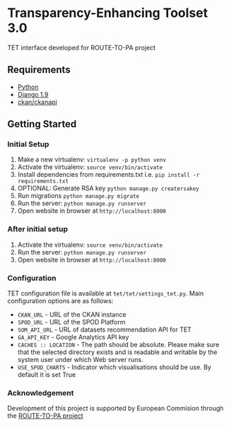 Transparency-Enhancing Toolset 3.0
===============

TET interface developed for ROUTE-TO-PA project

Requirements
------------

- [Python](https://www.python.org/downloads)
- [Django 1.9](https://www.djangoproject.com)
- [ckan/ckanapi](https://github.com/ckan/ckanapi)


Getting Started
---------------

### Initial Setup ###
1. Make a new virtualenv: ``virtualenv -p python venv``
2. Activate the virtualenv: ``source venv/bin/activate``
3. Install dependencies from requirements.txt i.e. ``pip install -r requirements.txt``
4. OPTIONAL: Generate RSA key  ``python manage.py creatersakey``
5. Run migrations ``python manage.py migrate``
6. Run the server: ``python manage.py runserver``
7. Open website in browser at ``http://localhost:8000``


### After initial setup ###
1. Activate the virtualenv: ``source venv/bin/activate``
2. Run the server: ``python manage.py runserver``
3. Open website in browser at ``http://localhost:8000``

### Configuration ###

TET configuration file is available at ``tet/tet/settings_tet.py``.
Main configuration options are as follows:

- ``CKAN_URL`` - URL of the CKAN instance
- ``SPOD_URL``  - URL of the SPOD Platform
- ``SOM_API_URL`` - URL of datasets recommendation API for TET
- ``GA_API_KEY`` - Google Analytics API key
- ``CACHES :: LOCATION`` - The path should be absolute. Please make sure that the selected directory exists and is readable and writable by the system user under which Web server runs.
- ``USE_SPOD_CHARTS`` - Indicator which visualisations should be use. By default it is set True

### Acknowledgement ###
Development of this project is supported by European Commision through the [ROUTE-TO-PA project](http://routetopa.eu/)

